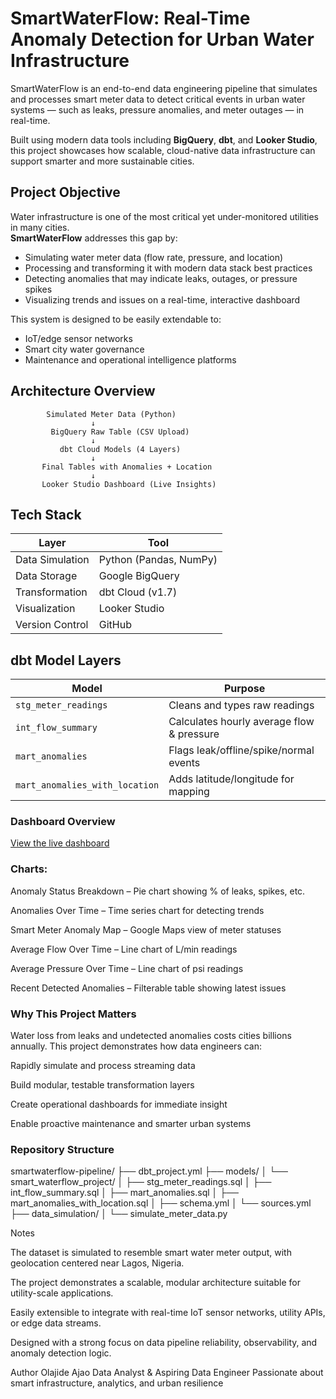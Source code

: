 # SmartWaterFlow: Real-Time Anomaly Detection for Urban Water Infrastructure

SmartWaterFlow is an end-to-end data engineering pipeline that simulates and processes smart meter data to detect critical events in urban water systems — such as leaks, pressure anomalies, and meter outages — in real-time.

Built using modern data tools including **BigQuery**, **dbt**, and **Looker Studio**, this project showcases how scalable, cloud-native data infrastructure can support smarter and more sustainable cities.


## Project Objective

Water infrastructure is one of the most critical yet under-monitored utilities in many cities.  
**SmartWaterFlow** addresses this gap by:

- Simulating water meter data (flow rate, pressure, and location)
- Processing and transforming it with modern data stack best practices
- Detecting anomalies that may indicate leaks, outages, or pressure spikes
- Visualizing trends and issues on a real-time, interactive dashboard

This system is designed to be easily extendable to:
- IoT/edge sensor networks
- Smart city water governance
- Maintenance and operational intelligence platforms


## Architecture Overview

```text
        Simulated Meter Data (Python)
                  ↓
         BigQuery Raw Table (CSV Upload)
                  ↓
           dbt Cloud Models (4 Layers)
                  ↓
       Final Tables with Anomalies + Location
                  ↓
       Looker Studio Dashboard (Live Insights)

```
## Tech Stack
| Layer           | Tool                   |
| --------------- | ---------------------- |
| Data Simulation | Python (Pandas, NumPy) |
| Data Storage    | Google BigQuery        |
| Transformation  | dbt Cloud (v1.7)       |
| Visualization   | Looker Studio          |
| Version Control | GitHub                 |


## dbt Model Layers

| Model                          | Purpose                                   |
| ------------------------------ | ----------------------------------------- |
| `stg_meter_readings`           | Cleans and types raw readings             |
| `int_flow_summary`             | Calculates hourly average flow & pressure |
| `mart_anomalies`               | Flags leak/offline/spike/normal events    |
| `mart_anomalies_with_location` | Adds latitude/longitude for mapping       |

### Dashboard Overview
[View the live dashboard](https://lookerstudio.google.com/reporting/4307c571-bed6-4dc2-b3c6-3165ec7f696b)

### Charts:

Anomaly Status Breakdown – Pie chart showing % of leaks, spikes, etc.

Anomalies Over Time – Time series chart for detecting trends

Smart Meter Anomaly Map – Google Maps view of meter statuses

Average Flow Over Time – Line chart of L/min readings

Average Pressure Over Time – Line chart of psi readings

Recent Detected Anomalies – Filterable table showing latest issues

### Why This Project Matters
Water loss from leaks and undetected anomalies costs cities billions annually. This project demonstrates how data engineers can:

Rapidly simulate and process streaming data

Build modular, testable transformation layers

Create operational dashboards for immediate insight

Enable proactive maintenance and smarter urban systems

### Repository Structure

smartwaterflow-pipeline/
├── dbt_project.yml
├── models/
│   └── smart_waterflow_project/
│       ├── stg_meter_readings.sql
│       ├── int_flow_summary.sql
│       ├── mart_anomalies.sql
│       ├── mart_anomalies_with_location.sql
│       ├── schema.yml
│       └── sources.yml
├── data_simulation/
│   └── simulate_meter_data.py   


Notes

The dataset is simulated to resemble smart water meter output, with geolocation centered near Lagos, Nigeria.

The project demonstrates a scalable, modular architecture suitable for utility-scale applications.

Easily extensible to integrate with real-time IoT sensor networks, utility APIs, or edge data streams.

Designed with a strong focus on data pipeline reliability, observability, and anomaly detection logic.

Author
Olajide Ajao
Data Analyst & Aspiring Data Engineer
Passionate about smart infrastructure, analytics, and urban resilience







